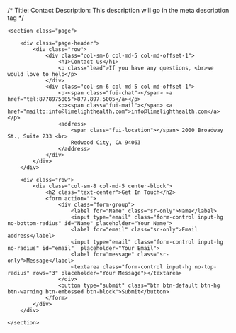 /*
Title: Contact
Description: This description will go in the meta description tag
*/

<div class="container">

	<section class="page">

		<div class="page-header">
			<div class="row">
				<div class="col-sm-6 col-md-5 col-md-offset-1">
					<h1>Contact Us</h1>
					<p class="lead">If you have any questions, <br>we would love to help</p>
				</div>
				<div class="col-sm-6 col-md-5 col-md-offset-1">
					<p><span class="fui-chat"></span> <a href="tel:8778975005">877.897.5005</a></p>
					<p><span class="fui-mail"></span> <a href="mailto:info@limelighthealth.com">info@limelighthealth.com</a></p>
					<address>
						<span class="fui-location"></span> 2000 Broadway St., Suite 233 <br>
						Redwood City, CA 94063
					</address>
				</div>
			</div>
		</div>

		<div class="row">
			<div class="col-sm-8 col-md-5 center-block">
				<h2 class="text-center">Get In Touch</h2>
				<form action="">
					<div class="form-group">
						<label for="Name" class="sr-only">Name</label>
						<input type="email" class="form-control input-hg no-bottom-radius" id="Name" placeholder="Your Name">
						<label for="email" class="sr-only">Email address</label>
						<input type="email" class="form-control input-hg no-radius" id="email"  placeholder="Your Email">
						<label for="message" class="sr-only">Message</label>
						<textarea class="form-control input-hg no-top-radius" rows="3" placeholder="Your Message"></textarea>
					</div>
					<button type="submit" class="btn btn-default btn-hg btn-warning btn-embossed btn-block">Submit</button>
				</form>
			</div>
		</div>

	</section>

</div><!-- END: .container -->